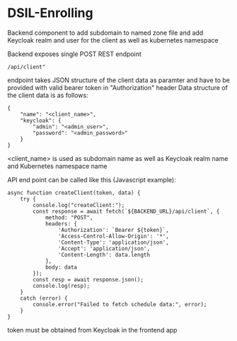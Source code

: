 # DSIL-Enrolling

Backend component to add subdomain to named zone file and add Keycloak realm and user for the client as well as kubernetes namespace

Backend exposes single POST REST endpoint 
````
/api/client"
````
endpoint takes JSON structure of the client data as paramter and have to be provided with valid bearer token in "Authorization" header
Data structure of the client data is as follows:
````
{
    "name": "<client_name>",
    "keycloak": {
        "admin": "<admin_user>",
        "password": "<admin_password>"
    }
}
````

<client_name> is used as subdomain name as well as Keycloak realm name and Kubernetes namespace name

API end point can be called like this (Javascript example):
````
async function createClient(token, data) {
    try {
        console.log("createClient:");
        const response = await fetch(`${BACKEND_URL}/api/client`, {
            method: "POST",
            headers: {
                'Authorization': `Bearer ${token}`,
                'Access-Control-Allow-Origin': '*', 
                'Content-Type': 'application/json',
                'Accept': 'application/json',
                'Content-Length': data.length
            },
            body: data
        });
        const resp = await response.json();
        console.log(resp);
    } 
    catch (error) {
        console.error("Failed to fetch schedule data:", error);
    }
}
````
token must be obtained from Keycloak in the frontend app

